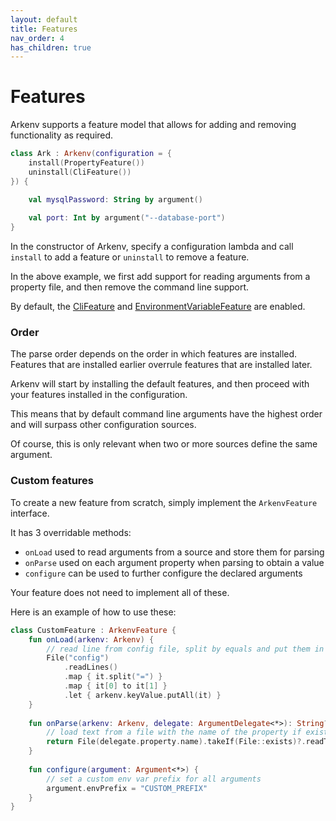 ```yaml
---
layout: default
title: Features
nav_order: 4
has_children: true
---
```


# Features

Arkenv supports a feature model that allows for 
adding and removing functionality as required.

```kotlin
class Ark : Arkenv(configuration = {
    install(PropertyFeature())
    uninstall(CliFeature())
}) {

    val mysqlPassword: String by argument()
    
    val port: Int by argument("--database-port")
}
```

In the constructor of Arkenv, specify a configuration lambda and call `install` to add a feature or
`uninstall` to remove a feature. 

In the above example, we first add support for reading arguments from
a property file, and then remove the command line support. 

By default, the [CliFeature](({{site.baseurl}}features/command-line)) and 
[EnvironmentVariableFeature]({{site.baseurl}}features/environment-variables) are enabled.

### Order
The parse order depends on the order in which features are installed. 
Features that are installed earlier overrule features that are installed later.  

Arkenv will start by installing the default features, and then proceed with your features
installed in the configuration. 

This means that by default command line arguments have the highest order and will surpass other configuration sources.

Of course, this is only relevant when two or more sources define the same argument. 
 

### Custom features

To create a new feature from scratch, simply implement the `ArkenvFeature`
interface. 

It has 3 overridable methods:
* `onLoad` used to read arguments from a source and store them for parsing
* `onParse` used on each argument property when parsing to obtain a value
* `configure` can be used to further configure the declared arguments

Your feature does not need to implement all of these. 

Here is an example of how to use these:

```kotlin
class CustomFeature : ArkenvFeature {
    fun onLoad(arkenv: Arkenv) {
        // read line from config file, split by equals and put them in the keyValue map for later parsing
        File("config")    
            .readLines()
            .map { it.split("=") }
            .map { it[0] to it[1] }
            .let { arkenv.keyValue.putAll(it) }
    }
    
    fun onParse(arkenv: Arkenv, delegate: ArgumentDelegate<*>): String? {
        // load text from a file with the name of the property if exists
        return File(delegate.property.name).takeIf(File::exists)?.readText()
    }
    
    fun configure(argument: Argument<*>) {
        // set a custom env var prefix for all arguments
        argument.envPrefix = "CUSTOM_PREFIX"
    }
}
```
